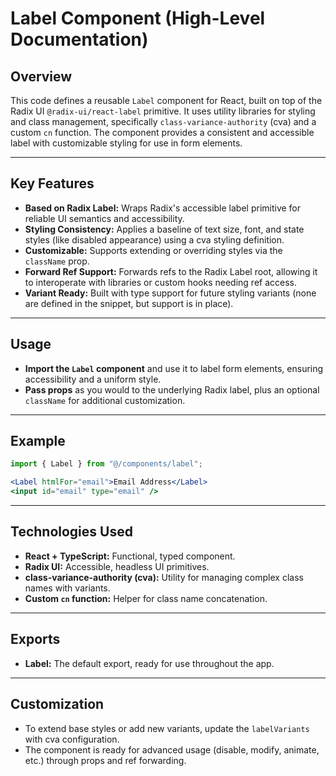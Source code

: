 # Label Component (High-Level Documentation)

## Overview

This code defines a reusable `Label` component for React, built on top of the Radix UI `@radix-ui/react-label` primitive. It uses utility libraries for styling and class management, specifically `class-variance-authority` (cva) and a custom `cn` function. The component provides a consistent and accessible label with customizable styling for use in form elements.

---

## Key Features

- **Based on Radix Label:** Wraps Radix's accessible label primitive for reliable UI semantics and accessibility.
- **Styling Consistency:** Applies a baseline of text size, font, and state styles (like disabled appearance) using a cva styling definition.
- **Customizable:** Supports extending or overriding styles via the `className` prop.
- **Forward Ref Support:** Forwards refs to the Radix Label root, allowing it to interoperate with libraries or custom hooks needing ref access.
- **Variant Ready:** Built with type support for future styling variants (none are defined in the snippet, but support is in place).

---

## Usage

- **Import the `Label` component** and use it to label form elements, ensuring accessibility and a uniform style.
- **Pass props** as you would to the underlying Radix label, plus an optional `className` for additional customization.

---

## Example

```jsx
import { Label } from "@/components/label";

<Label htmlFor="email">Email Address</Label>
<input id="email" type="email" />
```

---

## Technologies Used

- **React + TypeScript:** Functional, typed component.
- **Radix UI:** Accessible, headless UI primitives.
- **class-variance-authority (cva):** Utility for managing complex class names with variants.
- **Custom `cn` function:** Helper for class name concatenation.

---

## Exports

- **Label:** The default export, ready for use throughout the app.

---

## Customization

- To extend base styles or add new variants, update the `labelVariants` with cva configuration.
- The component is ready for advanced usage (disable, modify, animate, etc.) through props and ref forwarding.
